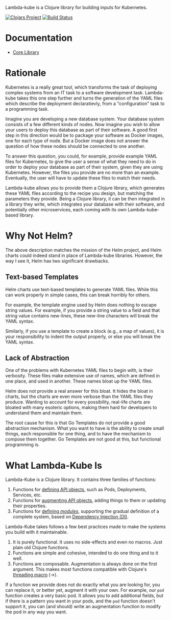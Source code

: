 Lambda-kube is a Clojure library for building inputs for Kubernetes.

[![Clojars Project](https://img.shields.io/clojars/v/brosenan/lambdakube.svg)](https://clojars.org/brosenan/lambdakube)
[![Build Status](https://travis-ci.com/brosenan/lambda-kube.svg?branch=master)](https://travis-ci.com/brosenan/lambda-kube)

# Documentation
* [Core Library](core.md)

# Rationale
Kubernetes is a really great tool, which transforms the task of
deploying complex systems from an IT task to a software development
task. Lambda-kube takes this one step further and turns the generation of
the YAML files which describe the deployment declaratievly, from a
"configuration" task to a programming task.

Imagine you are developing a new database system. Your database system
consists of a few different kinds of nodes. Now imagine you wish to
allow your users to deploy this database as part of their software. A
good first step in this direction would be to package your software as
Docker images, one for each type of node. But a Docker image does not
answer the question of how these nodes should be connected to one
another.

To answer this question, you could, for example, provide example YAML
files for Kubernetes, to give the user a sense of what they need to do
in order to deploy your database as part of their system, given they
are using Kubernetes. However, the files you provide are no more than
an example. Eventually, the user will have to update these files to
match their needs.

Lambda-kube allows you to provide them a Clojure library, which generates
these YAML files according to the recipe you design, but matching the
parameters they provide. Being a Clojure library, it can be then
integrated in a library they write, which integrates your database
with their software, and potentially other microservices, each coming
with its own Lambda-kube-based library.

# Why Not Helm?
The above description matches the mission of the Helm project, and
Helm charts could indeed stand in place of Lambda-kube libraries. However,
the way I see it, Helm has two significant drawbacks.

## Text-based Templates
Helm charts use text-based templates to generate YAML files. While
this can work properly in simple cases, this can break horribly for
others.

For example, the template engine used by Helm does nothing to escape
string values. For example, if you provide a string value to a field
and that string value contains new-lines, these new-line characters
will break the YAML syntax.

Similarly, if you use a template to create a block (e.g., a map of
values), it is your responsibility to indent the output properly, or
else you will break the YAML syntax.

## Lack of Abstraction
One of the problems with Kubernetes YAML files to begin with, is their
verbosity. These files make extensive use of names, which are defined
in one place, and used in another. These names bloat up the YAML
files.

Helm does not provide a real answer for this bloat. It hides the bloat
in charts, but the charts are even more verbose than the YAML files
they produce. Wanting to account for every possibility, real-life
charts are bloated with many esoteric options, making them hard for
developers to understand them and maintain them.

The root cause for this is that Go Templates do not provide a good
abstraction mechanism. What you want to have is the ability to create
small things, each responsible for one thing, and to have the
mechanism to compose them together. Go Templates are not good at this,
but functional programming is.

# What Lambda-Kube Is
Lambda-Kube is a Clojure library. It contains three families of functions:
1. Functions for [defining API objects](core.md#basic-api-object-functions), such as Pods, Deployments, Services, etc.
2. Functions for [augmenting API objects](core.md#modifier-functions), adding things to them or updating their properties.
3. Functions for [defining _modules_](core.md#dependency-injection), supporting the gradual definition of a complete system, based on [Dependency Injection (DI)](https://en.wikipedia.org/wiki/Dependency_injection).

Lambda-Kube takes follows a few best practices made to make the systems you build with it maintainable.
1. It is purely functional. It uses no side-effects and even no macros. Just plain old Clojure functions.
3. Functions are simple and cohesive, intended to do one thing and to it well.
2. Functions are composable. Augmentation is always done on the first argument. This makes most functions compatible with Clojure's [threading macro](https://clojuredocs.org/clojure.core/-%3E) (->).

If a function we provide does not do exactly what you are looking for,
you can replace it, or better yet, augment it with your own. For
example, our `pod` function creates a very basic pod. It allows you to
add additional fields, but if there is a pattern you want in your
pods, and the `pod` function doesn't support it, you can (and should)
write an augmentation function to modify the pod in any way you want.
